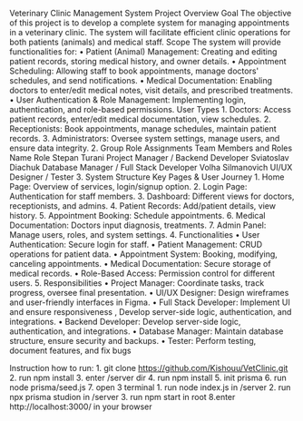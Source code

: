 Veterinary Clinic Management System
Project Overview
    Goal
        The objective of this project is to develop a complete system for managing 
        appointments in a veterinary clinic. The system will facilitate efficient clinic 
        operations for both patients (animals) and medical staff.
        Scope
The system will provide functionalities for:
    • Patient (Animal) Management: Creating and editing patient records, storing 
    medical history, and owner details.
    • Appointment Scheduling: Allowing staff to book appointments, manage 
    doctors' schedules, and send notifications.
    • Medical Documentation: Enabling doctors to enter/edit medical notes, visit 
    details, and prescribed treatments.
    • User Authentication & Role Management: Implementing login, authentication, 
    and role-based permissions.
User Types
    1. Doctors: Access patient records, enter/edit medical documentation, view 
    schedules.
    2. Receptionists: Book appointments, manage schedules, maintain patient 
    records.
    3. Administrators: Oversee system settings, manage users, and ensure data 
    integrity.
2. Group Role Assignments
    Team Members and Roles
        Name                            Role
    Stepan Turani Project Manager / Backend Developer
    Sviatoslav Diachuk Database Manager / Full Stack Developer
    Volha Silmanovich UI/UX Designer / Tester
3. System Structure
Key Pages & User Journey
    1. Home Page: Overview of services, login/signup option.
    2. Login Page: Authentication for staff members.
    3. Dashboard: Different views for doctors, receptionists, and admins.
    4. Patient Records: Add/patient details, view history.
    5. Appointment Booking: Schedule appointments.
    6. Medical Documentation: Doctors input diagnosis, treatments.
    7. Admin Panel: Manage users, roles, and system settings.
4. Functionalities
    • User Authentication: Secure login for staff.
    • Patient Management: CRUD operations for patient data.
    • Appointment System: Booking, modifying, canceling appointments.
    • Medical Documentation: Secure storage of medical records.
    • Role-Based Access: Permission control for different users.
5. Responsibilities
    • Project Manager: Coordinate tasks, track progress, oversee final presentation.
    • UI/UX Designer: Design wireframes and user-friendly interfaces in Figma.
    • Full Stack Developer: Implement UI and ensure responsiveness , Develop 
    server-side logic, authentication, and integrations.
    • Backend Developer: Develop server-side logic, authentication, and integrations.
    • Database Manager: Maintain database structure, ensure security and backups.
    • Tester: Perform testing, document features, and fix bugs

Instruction how to run:
    1. git clone https://github.com/Kishouu/VetClinic.git 
    2. run npm install
    3. enter /server dir
    4. run npm install
    5. init prisma
    6. run node prisma/seed.js
    7. open 3 terminal
        1. run node index.js in /server
        2. run npx prisma studion in /server
        3. run npm start in root
    8.enter http://localhost:3000/ in your browser   
